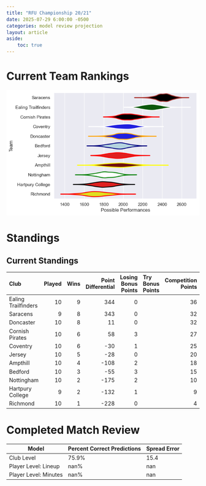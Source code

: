 ```yaml
---  
title: "RFU Championship 20/21"  
date: 2025-07-29 6:00:00 -0500  
categories: model review projection  
layout: article  
aside:  
    toc: true  
---
```

# Current Team Rankings


![Club Rankings](plots/rankings_RFU_Championship_2021.png)
# Standings

## Current Standings


| Club                |   Played |   Wins |   Point Differential |   Losing Bonus Points | Try Bonus Points   |   Competition Points |
|:--------------------|---------:|-------:|---------------------:|----------------------:|:-------------------|---------------------:|
| Ealing Trailfinders |       10 |      9 |                  344 |                     0 |                    |                   36 |
| Saracens            |        9 |      8 |                  343 |                     0 |                    |                   32 |
| Doncaster           |       10 |      8 |                   11 |                     0 |                    |                   32 |
| Cornish Pirates     |       10 |      6 |                   58 |                     3 |                    |                   27 |
| Coventry            |       10 |      6 |                  -30 |                     1 |                    |                   25 |
| Jersey              |       10 |      5 |                  -28 |                     0 |                    |                   20 |
| Ampthill            |       10 |      4 |                 -108 |                     2 |                    |                   18 |
| Bedford             |       10 |      3 |                  -55 |                     3 |                    |                   15 |
| Nottingham          |       10 |      2 |                 -175 |                     2 |                    |                   10 |
| Hartpury College    |        9 |      2 |                 -132 |                     1 |                    |                    9 |
| Richmond            |       10 |      1 |                 -228 |                     0 |                    |                    4 |



# Completed Match Review


| Model | Percent Correct Predictions | Spread Error |
| ------ | ------ | ------ |
| Club Level | 75.9% | 15.4 |
| Player Level: Lineup | nan% | nan |
| Player Level: Minutes | nan% | nan |

